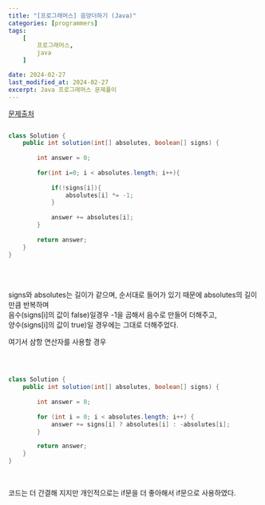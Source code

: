 ```yaml
---
title: "[프로그래머스] 음양더하기 (Java)"
categories: [programmers]
tags:
    [
        프로그래머스,
        java
    ]

date: 2024-02-27
last_modified_at: 2024-02-27
excerpt: Java 프로그래머스 문제풀이
---
```


<a href="https://school.programmers.co.kr/learn/courses/30/lessons/76501">문제출처</a>

```java

class Solution {
    public int solution(int[] absolutes, boolean[] signs) {
        
        int answer = 0;
        
        for(int i=0; i < absolutes.length; i++){
            
            if(!signs[i]){
                absolutes[i] *= -1;
            }
            
            answer += absolutes[i];
        }
        
        return answer;
    }
}

```

<br/><br/>

signs와 absolutes는 길이가 같으며, 순서대로 들어가 있기 때문에 absolutes의 길이만큼 반복하며  
음수(signs[i]의 값이 false)일경우 -1을 곱해서 음수로 만들어 더해주고,  
양수(signs[i]의 값이 true)일 경우에는 그대로 더해주었다.  


여기서 삼항 연산자를 사용할 경우  

<br/>

```java

class Solution {
    public int solution(int[] absolutes, boolean[] signs) {
        
        int answer = 0;
        
        for (int i = 0; i < absolutes.length; i++) {
            answer += signs[i] ? absolutes[i] : -absolutes[i];
        }

        return answer;
    }
}

```

<br/>

코드는 더 간결해 지지만 개인적으로는 if문을 더 좋아해서 if문으로 사용하였다.  

